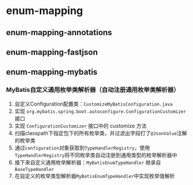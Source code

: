 # enum-mapping

## enum-mapping-annotations

## enum-mapping-fastjson

## enum-mapping-mybatis
### MyBatis自定义通用枚举类解析器（自动注册通用枚举类解析器）
1. 自定义Configuration配置类：`CustomizeMyBatisConfiguration.java`
2. 实现 `org.mybatis.spring.boot.autoconfigure.ConfigurationCustomizer` 接口
3. 实现 `ConfigurationCustomizer` 接口中的 customize 方法
4. 扫描classpath下指定包下的所有枚举类，并过滤出字段打了`@JsonValue`注解的枚举类
5. 通过`configuration`对象获取到`TypeHandlerRegistry`，使用`TypeHandlerRegistry`将不同枚举类自动注册到通用类型的枚举解析器中
6. 接下来自定义通用枚举解析器：`MyBatisEnumTypeHandler` 继承自 `BaseTypeHandler`
7. 在自定义的枚举类型解析器`MyBatisEnumTypeHandler`中实现枚举值解析